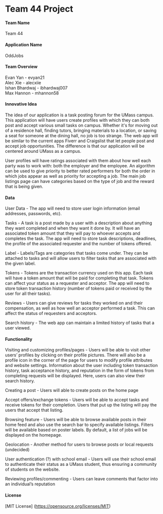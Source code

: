 # Team 44 Project

#### Team Name

Team 44

#### Application Name

OddJobs

#### Team Overview

Evan Yan - evyan21 <br>
Alec Xie - alecxiie <br>
Ishan Bhardwaj - ibhardwaj007 <br>
Max Hannon - mhannon58 

#### Innovative Idea

The idea of our application is a task posting forum for the UMass campus. This application will have users create profiles with which they can both post and accept various small tasks on campus. Whether it's for moving out of a residence hall, finding tutors, bringing materials to a location, or saving a seat for someone at the dining hall, no job is too strange. The web app will be similar to the current apps Fiverr and Craigslist that let people post and accept job opportunities. The difference is that our application will be centered around UMass as a campus.

User profiles will have ratings associated with them about how well each party was to work with: both the employer and the employee. An algorithm can be used to give priority to better rated performers for both the order in which jobs appear as well as priority for accepting a job. The main job listings page can have categories based on the type of job and the reward that is being given.

#### Data 

User Data - The app will need to store user login information (email addresses, passwords, etc).

Tasks - A task is a post made by a user with a description about anything they want completed and when they want it done by. It will have an associated token amount that they will pay to whoever accepts and completes the task. The app will need to store task descriptions, deadlines, the profile of the associated requester and the number of tokens offered.

Label - Labels/Tags are categories that tasks come under. They can be attached to tasks and will allow users to filter tasks that are associated with the given label.

Tokens - Tokens are the transaction currency used on this app. Each task will have a token amount that will be paid for completing that task. Tokens can affect your status as a requester and acceptor. The app will need to store token transaction history (number of tokens paid or received by the user for all their tasks).

Reviews - Users can give reviews for tasks they worked on and their compensation, as well as how well an acceptor performed a task. This can affect the status of requesters and acceptors.

Search history - The web app can maintain a limited history of tasks that a user viewed.

#### Functionality

Visiting and customizing profiles/pages - Users will be able to visit other users’ profiles by clicking on their profile pictures. There will also be a profile icon in the corner of the page for users to modify profile attributes and website settings. Information about the user including token transaction history, task acceptance history, and reputation in the form of tokens from completing requests will be displayed. Here, users can also view their search history.

Creating a post - Users will able to create posts on the home page

Accept offers/exchange tokens - Users will be able to accept tasks and receive tokens for their completion. Users that put up the listing will pay the users that accept that listing.

Browsing feature - Users will be able to browse available posts in their home feed and also use the search bar to specify available listings. Filters will be available based on poster labels. By default, a list of jobs will be displayed on the homepage.

Geolocation - Another method for users to browse posts or local requests (undecided)

User authentication (?) with school email - Users will use their school email to authenticate their status as a UMass student, thus ensuring a community of students on the website.

Reviewing profiles/commenting - Users can leave comments that factor into an individual’s reputation

#### License

[MIT License] (https://opensource.org/licenses/MIT) 
